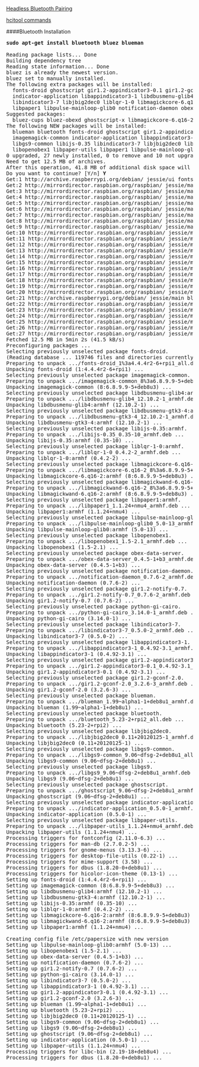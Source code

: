 [Headless Bluetooth Pairing](https://www.raspberrypi.org/forums/viewtopic.php?t=53299&p=409980)

[hcitool commands](http://www.tutorialspoint.com/unix_commands/hcitool.htm)

####Bluetooth Installation
<pre>
<b>sudo apt-get install bluetooth bluez blueman</b>

Reading package lists... Done
Building dependency tree       
Reading state information... Done
bluez is already the newest version.
bluez set to manually installed.
The following extra packages will be installed:
  fonts-droid ghostscript gir1.2-appindicator3-0.1 gir1.2-gconf-2.0 gir1.2-notify-0.7 imagemagick-common
  indicator-application libappindicator3-1 libdbusmenu-glib4 libdbusmenu-gtk3-4 libgs9 libgs9-common libijs-0.35
  libindicator3-7 libjbig2dec0 liblqr-1-0 libmagickcore-6.q16-2 libmagickwand-6.q16-2 libopenobex1 libpaper-utils
  libpaper1 libpulse-mainloop-glib0 notification-daemon obex-data-server python-gi-cairo
Suggested packages:
  bluez-cups bluez-obexd ghostscript-x libmagickcore-6.q16-2-extra
The following NEW packages will be installed:
  blueman bluetooth fonts-droid ghostscript gir1.2-appindicator3-0.1 gir1.2-gconf-2.0 gir1.2-notify-0.7
  imagemagick-common indicator-application libappindicator3-1 libdbusmenu-glib4 libdbusmenu-gtk3-4 libgs9
  libgs9-common libijs-0.35 libindicator3-7 libjbig2dec0 liblqr-1-0 libmagickcore-6.q16-2 libmagickwand-6.q16-2
  libopenobex1 libpaper-utils libpaper1 libpulse-mainloop-glib0 notification-daemon obex-data-server python-gi-cairo
0 upgraded, 27 newly installed, 0 to remove and 10 not upgraded.
Need to get 12.5 MB of archives.
After this operation, 41.8 MB of additional disk space will be used.
Do you want to continue? [Y/n] <b>Y</b>
Get:1 http://archive.raspberrypi.org/debian/ jessie/ui fonts-droid all 1:4.4.4r2-6+rpi1 [3,728 kB]
Get:2 http://mirrordirector.raspbian.org/raspbian/ jessie/main imagemagick-common all 8:6.8.9.9-5+deb8u3 [150 kB]      
Get:3 http://mirrordirector.raspbian.org/raspbian/ jessie/main libdbusmenu-glib4 armhf 12.10.2-1 [95.6 kB]             
Get:4 http://mirrordirector.raspbian.org/raspbian/ jessie/main libdbusmenu-gtk3-4 armhf 12.10.2-1 [85.2 kB]            
Get:5 http://mirrordirector.raspbian.org/raspbian/ jessie/main libijs-0.35 armhf 0.35-10 [18.5 kB]                     
Get:6 http://mirrordirector.raspbian.org/raspbian/ jessie/main liblqr-1-0 armhf 0.4.2-2 [20.9 kB]                      
Get:7 http://mirrordirector.raspbian.org/raspbian/ jessie/main libpaper1 armhf 1.1.24+nmu4 [21.4 kB]                   
Get:8 http://mirrordirector.raspbian.org/raspbian/ jessie/main libpulse-mainloop-glib0 armhf 5.0-13 [28.5 kB]          
Get:9 http://mirrordirector.raspbian.org/raspbian/ jessie/main libopenobex1 armhf 1.5-2.1 [21.3 kB]                    
Get:10 http://mirrordirector.raspbian.org/raspbian/ jessie/main notification-daemon armhf 0.7.6-2 [48.9 kB]            
Get:11 http://mirrordirector.raspbian.org/raspbian/ jessie/main gir1.2-notify-0.7 armhf 0.7.6-2 [19.8 kB]              
Get:12 http://mirrordirector.raspbian.org/raspbian/ jessie/main python-gi-cairo armhf 3.14.0-1 [310 kB]                
Get:13 http://mirrordirector.raspbian.org/raspbian/ jessie/main libindicator3-7 armhf 0.5.0-2 [48.9 kB]                
Get:14 http://mirrordirector.raspbian.org/raspbian/ jessie/main libmagickcore-6.q16-2 armhf 8:6.8.9.9-5+deb8u3 [1,526 kB]
Get:15 http://mirrordirector.raspbian.org/raspbian/ jessie/main libappindicator3-1 armhf 0.4.92-3.1 [50.0 kB]          
Get:16 http://mirrordirector.raspbian.org/raspbian/ jessie/main gir1.2-appindicator3-0.1 armhf 0.4.92-3.1 [38.3 kB]    
Get:17 http://mirrordirector.raspbian.org/raspbian/ jessie/main gir1.2-gconf-2.0 armhf 3.2.6-3 [362 kB]                
Get:18 http://mirrordirector.raspbian.org/raspbian/ jessie/main libjbig2dec0 armhf 0.11+20120125-1 [46.4 kB]           
Get:19 http://mirrordirector.raspbian.org/raspbian/ jessie/main indicator-application armhf 0.5.0-1 [57.5 kB]          
Get:20 http://mirrordirector.raspbian.org/raspbian/ jessie/main libpaper-utils armhf 1.1.24+nmu4 [17.2 kB]             
Get:21 http://archive.raspberrypi.org/debian/ jessie/main bluetooth all 5.23-2+rpi2 [36.5 kB]                          
Get:22 http://mirrordirector.raspbian.org/raspbian/ jessie/main libmagickwand-6.q16-2 armhf 8:6.8.9.9-5+deb8u3 [382 kB]
Get:23 http://mirrordirector.raspbian.org/raspbian/ jessie/main obex-data-server armhf 0.4.5-1+b3 [76.4 kB]            
Get:24 http://mirrordirector.raspbian.org/raspbian/ jessie/main blueman armhf 1.99~alpha1-1+deb8u1 [1,687 kB]          
Get:25 http://mirrordirector.raspbian.org/raspbian/ jessie/main libgs9-common all 9.06~dfsg-2+deb8u1 [1,979 kB]        
Get:26 http://mirrordirector.raspbian.org/raspbian/ jessie/main libgs9 armhf 9.06~dfsg-2+deb8u1 [1,603 kB]             
Get:27 http://mirrordirector.raspbian.org/raspbian/ jessie/main ghostscript armhf 9.06~dfsg-2+deb8u1 [83.2 kB]         
Fetched 12.5 MB in 5min 2s (41.5 kB/s)      
Preconfiguring packages ...
Selecting previously unselected package fonts-droid.
(Reading database ... 119746 files and directories currently installed.)
Preparing to unpack .../fonts-droid_1%3a4.4.4r2-6+rpi1_all.deb ...
Unpacking fonts-droid (1:4.4.4r2-6+rpi1) ...
Selecting previously unselected package imagemagick-common.
Preparing to unpack .../imagemagick-common_8%3a6.8.9.9-5+deb8u3_all.deb ...
Unpacking imagemagick-common (8:6.8.9.9-5+deb8u3) ...
Selecting previously unselected package libdbusmenu-glib4:armhf.
Preparing to unpack .../libdbusmenu-glib4_12.10.2-1_armhf.deb ...
Unpacking libdbusmenu-glib4:armhf (12.10.2-1) ...
Selecting previously unselected package libdbusmenu-gtk3-4:armhf.
Preparing to unpack .../libdbusmenu-gtk3-4_12.10.2-1_armhf.deb ...
Unpacking libdbusmenu-gtk3-4:armhf (12.10.2-1) ...
Selecting previously unselected package libijs-0.35:armhf.
Preparing to unpack .../libijs-0.35_0.35-10_armhf.deb ...
Unpacking libijs-0.35:armhf (0.35-10) ...
Selecting previously unselected package liblqr-1-0:armhf.
Preparing to unpack .../liblqr-1-0_0.4.2-2_armhf.deb ...
Unpacking liblqr-1-0:armhf (0.4.2-2) ...
Selecting previously unselected package libmagickcore-6.q16-2:armhf.
Preparing to unpack .../libmagickcore-6.q16-2_8%3a6.8.9.9-5+deb8u3_armhf.deb ...
Unpacking libmagickcore-6.q16-2:armhf (8:6.8.9.9-5+deb8u3) ...
Selecting previously unselected package libmagickwand-6.q16-2:armhf.
Preparing to unpack .../libmagickwand-6.q16-2_8%3a6.8.9.9-5+deb8u3_armhf.deb ...
Unpacking libmagickwand-6.q16-2:armhf (8:6.8.9.9-5+deb8u3) ...
Selecting previously unselected package libpaper1:armhf.
Preparing to unpack .../libpaper1_1.1.24+nmu4_armhf.deb ...
Unpacking libpaper1:armhf (1.1.24+nmu4) ...
Selecting previously unselected package libpulse-mainloop-glib0:armhf.
Preparing to unpack .../libpulse-mainloop-glib0_5.0-13_armhf.deb ...
Unpacking libpulse-mainloop-glib0:armhf (5.0-13) ...
Selecting previously unselected package libopenobex1.
Preparing to unpack .../libopenobex1_1.5-2.1_armhf.deb ...
Unpacking libopenobex1 (1.5-2.1) ...
Selecting previously unselected package obex-data-server.
Preparing to unpack .../obex-data-server_0.4.5-1+b3_armhf.deb ...
Unpacking obex-data-server (0.4.5-1+b3) ...
Selecting previously unselected package notification-daemon.
Preparing to unpack .../notification-daemon_0.7.6-2_armhf.deb ...
Unpacking notification-daemon (0.7.6-2) ...
Selecting previously unselected package gir1.2-notify-0.7.
Preparing to unpack .../gir1.2-notify-0.7_0.7.6-2_armhf.deb ...
Unpacking gir1.2-notify-0.7 (0.7.6-2) ...
Selecting previously unselected package python-gi-cairo.
Preparing to unpack .../python-gi-cairo_3.14.0-1_armhf.deb ...
Unpacking python-gi-cairo (3.14.0-1) ...
Selecting previously unselected package libindicator3-7.
Preparing to unpack .../libindicator3-7_0.5.0-2_armhf.deb ...
Unpacking libindicator3-7 (0.5.0-2) ...
Selecting previously unselected package libappindicator3-1.
Preparing to unpack .../libappindicator3-1_0.4.92-3.1_armhf.deb ...
Unpacking libappindicator3-1 (0.4.92-3.1) ...
Selecting previously unselected package gir1.2-appindicator3-0.1.
Preparing to unpack .../gir1.2-appindicator3-0.1_0.4.92-3.1_armhf.deb ...
Unpacking gir1.2-appindicator3-0.1 (0.4.92-3.1) ...
Selecting previously unselected package gir1.2-gconf-2.0.
Preparing to unpack .../gir1.2-gconf-2.0_3.2.6-3_armhf.deb ...
Unpacking gir1.2-gconf-2.0 (3.2.6-3) ...
Selecting previously unselected package blueman.
Preparing to unpack .../blueman_1.99~alpha1-1+deb8u1_armhf.deb ...
Unpacking blueman (1.99~alpha1-1+deb8u1) ...
Selecting previously unselected package bluetooth.
Preparing to unpack .../bluetooth_5.23-2+rpi2_all.deb ...
Unpacking bluetooth (5.23-2+rpi2) ...
Selecting previously unselected package libjbig2dec0.
Preparing to unpack .../libjbig2dec0_0.11+20120125-1_armhf.deb ...
Unpacking libjbig2dec0 (0.11+20120125-1) ...
Selecting previously unselected package libgs9-common.
Preparing to unpack .../libgs9-common_9.06~dfsg-2+deb8u1_all.deb ...
Unpacking libgs9-common (9.06~dfsg-2+deb8u1) ...
Selecting previously unselected package libgs9.
Preparing to unpack .../libgs9_9.06~dfsg-2+deb8u1_armhf.deb ...
Unpacking libgs9 (9.06~dfsg-2+deb8u1) ...
Selecting previously unselected package ghostscript.
Preparing to unpack .../ghostscript_9.06~dfsg-2+deb8u1_armhf.deb ...
Unpacking ghostscript (9.06~dfsg-2+deb8u1) ...
Selecting previously unselected package indicator-application.
Preparing to unpack .../indicator-application_0.5.0-1_armhf.deb ...
Unpacking indicator-application (0.5.0-1) ...
Selecting previously unselected package libpaper-utils.
Preparing to unpack .../libpaper-utils_1.1.24+nmu4_armhf.deb ...
Unpacking libpaper-utils (1.1.24+nmu4) ...
Processing triggers for fontconfig (2.11.0-6.3) ...
Processing triggers for man-db (2.7.0.2-5) ...
Processing triggers for gnome-menus (3.13.3-6) ...
Processing triggers for desktop-file-utils (0.22-1) ...
Processing triggers for mime-support (3.58) ...
Processing triggers for dbus (1.8.20-0+deb8u1) ...
Processing triggers for hicolor-icon-theme (0.13-1) ...
Setting up fonts-droid (1:4.4.4r2-6+rpi1) ...
Setting up imagemagick-common (8:6.8.9.9-5+deb8u3) ...
Setting up libdbusmenu-glib4:armhf (12.10.2-1) ...
Setting up libdbusmenu-gtk3-4:armhf (12.10.2-1) ...
Setting up libijs-0.35:armhf (0.35-10) ...
Setting up liblqr-1-0:armhf (0.4.2-2) ...
Setting up libmagickcore-6.q16-2:armhf (8:6.8.9.9-5+deb8u3) ...
Setting up libmagickwand-6.q16-2:armhf (8:6.8.9.9-5+deb8u3) ...
Setting up libpaper1:armhf (1.1.24+nmu4) ...

Creating config file /etc/papersize with new version
Setting up libpulse-mainloop-glib0:armhf (5.0-13) ...
Setting up libopenobex1 (1.5-2.1) ...
Setting up obex-data-server (0.4.5-1+b3) ...
Setting up notification-daemon (0.7.6-2) ...
Setting up gir1.2-notify-0.7 (0.7.6-2) ...
Setting up python-gi-cairo (3.14.0-1) ...
Setting up libindicator3-7 (0.5.0-2) ...
Setting up libappindicator3-1 (0.4.92-3.1) ...
Setting up gir1.2-appindicator3-0.1 (0.4.92-3.1) ...
Setting up gir1.2-gconf-2.0 (3.2.6-3) ...
Setting up blueman (1.99~alpha1-1+deb8u1) ...
Setting up bluetooth (5.23-2+rpi2) ...
Setting up libjbig2dec0 (0.11+20120125-1) ...
Setting up libgs9-common (9.06~dfsg-2+deb8u1) ...
Setting up libgs9 (9.06~dfsg-2+deb8u1) ...
Setting up ghostscript (9.06~dfsg-2+deb8u1) ...
Setting up indicator-application (0.5.0-1) ...
Setting up libpaper-utils (1.1.24+nmu4) ...
Processing triggers for libc-bin (2.19-18+deb8u4) ...
Processing triggers for dbus (1.8.20-0+deb8u1) ...
</pre>
